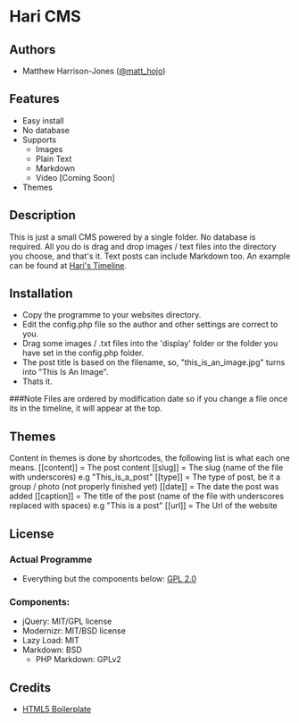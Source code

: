 # Hari CMS #

## Authors

* Matthew Harrison-Jones ([@matt_hojo](http://twitter.com/matt_hojo))

## Features

* Easy install
* No database
* Supports
	* Images
	* Plain Text
	* Markdown
	* Video [Coming Soon]
* Themes
	

## Description

This is just a small CMS powered by a single folder. No database is required. 
All you do is drag and drop images / text files into the directory you choose, and that's it. Text posts can include Markdown too.
An example can be found at [Hari's Timeline](http://hari.matthojo.co.uk/).

## Installation

* Copy the programme to your websites directory.
* Edit the config.php file so the author and other settings are correct to you.
* Drag some images / .txt files into the 'display' folder or the folder you have set in the config.php folder.
* The post title is based on the filename, so, "this_is_an_image.jpg" turns into "This Is An Image".
* Thats it.

###Note
Files are ordered by modification date so if you change a file once its in the timeline, it will appear at the top.

## Themes
Content in themes is done by shortcodes, the following list is what each one means.
	[[content]] = The post content
	[[slug]] = The slug (name of the file with underscores) e.g "This_is_a_post"
	[[type]] = The type of post, be it a group / photo (not properly finished yet)
	[[date]] = The date the post was added
	[[caption]] = The title of the post (name of the file with underscores replaced with spaces) e.g "This is a post"
	[[url]] = The Url of the website
	
## License

### Actual Programme

* Everything but the components below: [GPL 2.0](http://www.opensource.org/licenses/gpl-2.0.php)

### Components:

* jQuery: MIT/GPL license
* Modernizr: MIT/BSD license
* Lazy Load: MIT
* Markdown: BSD
	* PHP Markdown: GPLv2

## Credits

* [HTML5 Boilerplate](http://html5boilerplate.com/)